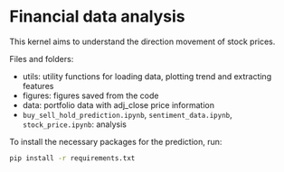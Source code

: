 # Financial data analysis
This kernel aims to understand the direction movement of stock prices.

Files and folders:
- utils: utility functions for loading data, plotting trend and extracting features
- figures: figures saved from the code
- data: portfolio data with adj_close price information
- ```buy_sell_hold_prediction.ipynb```, ```sentiment_data.ipynb```, ```stock_price.ipynb```: analysis

To install the necessary packages for the prediction, run:
```bash
pip install -r requirements.txt
```